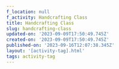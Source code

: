 ```yaml
---
f_location: null
f_activity: Handcrafting Class
title: Handcrafting Class
slug: handcrafting-class
updated-on: '2023-09-09T17:50:49.745Z'
created-on: '2023-09-09T17:50:49.745Z'
published-on: '2023-09-16T12:07:38.345Z'
layout: '[activity-tag].html'
tags: activity-tag
---
```



